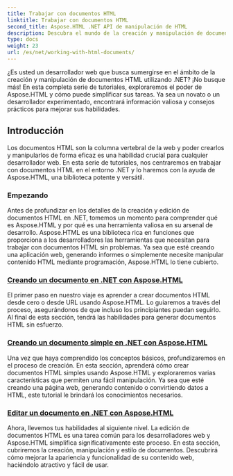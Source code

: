 ```yaml
---
title: Trabajar con documentos HTML
linktitle: Trabajar con documentos HTML
second_title: Aspose.HTML .NET API de manipulación de HTML
description: Descubra el mundo de la creación y manipulación de documentos HTML en .NET con Aspose.HTML. Desde la creación de documentos simples hasta la edición en profundidad.
type: docs
weight: 23
url: /es/net/working-with-html-documents/
---
```


¿Es usted un desarrollador web que busca sumergirse en el ámbito de la creación y manipulación de documentos HTML utilizando .NET? ¡No busque más! En esta completa serie de tutoriales, exploraremos el poder de Aspose.HTML y cómo puede simplificar sus tareas. Ya sea un novato o un desarrollador experimentado, encontrará información valiosa y consejos prácticos para mejorar sus habilidades.

## Introducción

Los documentos HTML son la columna vertebral de la web y poder crearlos y manipularlos de forma eficaz es una habilidad crucial para cualquier desarrollador web. En esta serie de tutoriales, nos centraremos en trabajar con documentos HTML en el entorno .NET y lo haremos con la ayuda de Aspose.HTML, una biblioteca potente y versátil.

### Empezando

Antes de profundizar en los detalles de la creación y edición de documentos HTML en .NET, tomemos un momento para comprender qué es Aspose.HTML y por qué es una herramienta valiosa en su arsenal de desarrollo. Aspose.HTML es una biblioteca rica en funciones que proporciona a los desarrolladores las herramientas que necesitan para trabajar con documentos HTML sin problemas. Ya sea que esté creando una aplicación web, generando informes o simplemente necesite manipular contenido HTML mediante programación, Aspose.HTML lo tiene cubierto.

### [Creando un documento en .NET con Aspose.HTML](./creating-a-document/)

El primer paso en nuestro viaje es aprender a crear documentos HTML desde cero o desde URL usando Aspose.HTML. Lo guiaremos a través del proceso, asegurándonos de que incluso los principiantes puedan seguirlo. Al final de esta sección, tendrá las habilidades para generar documentos HTML sin esfuerzo.

### [Creando un documento simple en .NET con Aspose.HTML](./creating-a-simple-document/)

Una vez que haya comprendido los conceptos básicos, profundizaremos en el proceso de creación. En esta sección, aprenderá cómo crear documentos HTML simples usando Aspose.HTML y exploraremos varias características que permiten una fácil manipulación. Ya sea que esté creando una página web, generando contenido o convirtiendo datos a HTML, este tutorial le brindará los conocimientos necesarios.

### [Editar un documento en .NET con Aspose.HTML](./editing-a-document/)

Ahora, llevemos tus habilidades al siguiente nivel. La edición de documentos HTML es una tarea común para los desarrolladores web y Aspose.HTML simplifica significativamente este proceso. En esta sección, cubriremos la creación, manipulación y estilo de documentos. Descubrirá cómo mejorar la apariencia y funcionalidad de su contenido web, haciéndolo atractivo y fácil de usar.